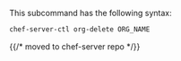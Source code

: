This subcommand has the following syntax:

```bash
chef-server-ctl org-delete ORG_NAME
```


{{/* moved to chef-server repo */}}
